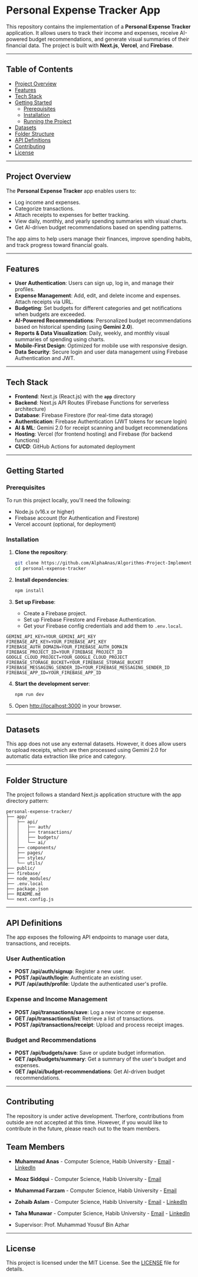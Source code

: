 # **Personal Expense Tracker App**

This repository contains the implementation of a **Personal Expense Tracker** application. It allows users to track their income and expenses, receive AI-powered budget recommendations, and generate visual summaries of their financial data. The project is built with **Next.js**, **Vercel**, and **Firebase**.

---

## Table of Contents
- [Project Overview](#project-overview)
- [Features](#features)
- [Tech Stack](#tech-stack)
- [Getting Started](#getting-started)
  - [Prerequisites](#prerequisites)
  - [Installation](#installation)
  - [Running the Project](#running-the-project)
- [Datasets](#datasets)
- [Folder Structure](#folder-structure)
- [API Definitions](#api-definitions)
- [Contributing](#contributing)
- [License](#license)

---

## Project Overview
The **Personal Expense Tracker** app enables users to:
- Log income and expenses.
- Categorize transactions.
- Attach receipts to expenses for better tracking.
- View daily, monthly, and yearly spending summaries with visual charts.
- Get AI-driven budget recommendations based on spending patterns.
  
The app aims to help users manage their finances, improve spending habits, and track progress toward financial goals.

---

## Features
- **User Authentication**: Users can sign up, log in, and manage their profiles.
- **Expense Management**: Add, edit, and delete income and expenses. Attach receipts via URL.
- **Budgeting**: Set budgets for different categories and get notifications when budgets are exceeded.
- **AI-Powered Recommendations**: Personalized budget recommendations based on historical spending (using **Gemini 2.0**).
- **Reports & Data Visualization**: Daily, weekly, and monthly visual summaries of spending using charts.
- **Mobile-First Design**: Optimized for mobile use with responsive design.
- **Data Security**: Secure login and user data management using Firebase Authentication and JWT.

---

## Tech Stack
- **Frontend**: Next.js (React.js) with the **`app`** directory
- **Backend**: Next.js API Routes (Firebase Functions for serverless architecture)
- **Database**: Firebase Firestore (for real-time data storage)
- **Authentication**: Firebase Authentication (JWT tokens for secure login)
- **AI & ML**: Gemini 2.0 for receipt scanning and budget recommendations
- **Hosting**: Vercel (for frontend hosting) and Firebase (for backend functions)
- **CI/CD**: GitHub Actions for automated deployment

---

## Getting Started

### Prerequisites
To run this project locally, you'll need the following:
- Node.js (v16.x or higher)
- Firebase account (for Authentication and Firestore)
- Vercel account (optional, for deployment)

### Installation

1. **Clone the repository**:
   ```bash
   git clone https://github.com/AlphaAnas/Algorithms-Project-Implementation.git
   cd personal-expense-tracker
   ```

2. **Install dependencies**:
   ```bash
   npm install
   ```

3. **Set up Firebase**:
   - Create a Firebase project.
   - Set up Firebase Firestore and Firebase Authentication.
   - Get your Firebase config credentials and add them to `.env.local`.

```
GEMINI_API_KEY=YOUR_GEMINI_API_KEY 
FIREBASE_API_KEY=YOUR_FIREBASE_API_KEY
FIREBASE_AUTH_DOMAIN=YOUR_FIREBASE_AUTH_DOMAIN
FIREBASE_PROJECT_ID=YOUR_FIREBASE_PROJECT_ID
GOOGLE_CLOUD_PROJECT=YOUR_GOOGLE_CLOUD_PROJECT
FIREBASE_STORAGE_BUCKET=YOUR_FIREBASE_STORAGE_BUCKET
FIREBASE_MESSAGING_SENDER_ID=YOUR_FIREBASE_MESSAGING_SENDER_ID
FIREBASE_APP_ID=YOUR_FIREBASE_APP_ID

```


4. **Start the development server**:
   ```bash
   npm run dev
   ```

5. Open [http://localhost:3000](http://localhost:3000) in your browser.

---

## Datasets
This app does not use any external datasets. However, it does allow users to upload receipts, which are then processed using Gemini 2.0 for automatic data extraction like price and category.

---

## Folder Structure
The project follows a standard Next.js application structure with the app directory pattern:

```
personal-expense-tracker/
├── app/
│   ├── api/
│   │   ├── auth/
│   │   ├── transactions/
│   │   ├── budgets/
│   │   └── ai/
│   ├── components/
│   ├── pages/
│   ├── styles/
│   └── utils/
├── public/
├── firebase/
├── node_modules/
├── .env.local
├── package.json
├── README.md
└── next.config.js
```

---

## API Definitions

The app exposes the following API endpoints to manage user data, transactions, and receipts.

### **User Authentication**
- **POST /api/auth/signup**: Register a new user.
- **POST /api/auth/login**: Authenticate an existing user.
- **PUT /api/auth/profile**: Update the authenticated user's profile.

### **Expense and Income Management**
- **POST /api/transactions/save**: Log a new income or expense.
- **GET /api/transactions/list**: Retrieve a list of transactions.
- **POST /api/transactions/receipt**: Upload and process receipt images.

### **Budget and Recommendations**
- **POST /api/budgets/save**: Save or update budget information.
- **GET /api/budgets/summary**: Get a summary of the user's budget and expenses.
- **GET /api/ai/budget-recommendations**: Get AI-driven budget recommendations.

---

## Contributing
The repository is under active development. Therfore, contributions from outside are not accepted at this time. However, if you would like to contribute in the future, please reach out to the team members.


## Team Members
- **Muhammad Anas** - Computer Science, Habib University - [Email](mailto:ma08458@st.habib.edu.pk) - [LinkedIn](https://www.linkedin.com/in/muhammad-anas-355ab5260/)
- **Moaz Siddqui** - Computer Science, Habib University - [Email](mailto:ms08084@st.habib.edu.pk)  

- **Muhammad Farzam** - Computer Science, Habib University - [Email](mailto:mg08228@st.habib.edu.pk) 
- **Zohaib Aslam** - Computer Science, Habib University - [Email](mailto:mz08230@st.habib.edu.pk) - [LinkedIn](https://www.linkedin.com/in/zohaib-aslam-1829752ab/)
- **Taha Munawar** - Computer Science, Habib University - [Email](mailto:tm08122@st.habib.edu.pkk) - [LinkedIn](https://www.linkedin.com/in/taha-munawar-1b5480220/)

- Supervisor: Prof. Muhammad Yousuf Bin Azhar 
---

## License
This project is licensed under the MIT License. See the [LICENSE](LICENSE) file for details.

